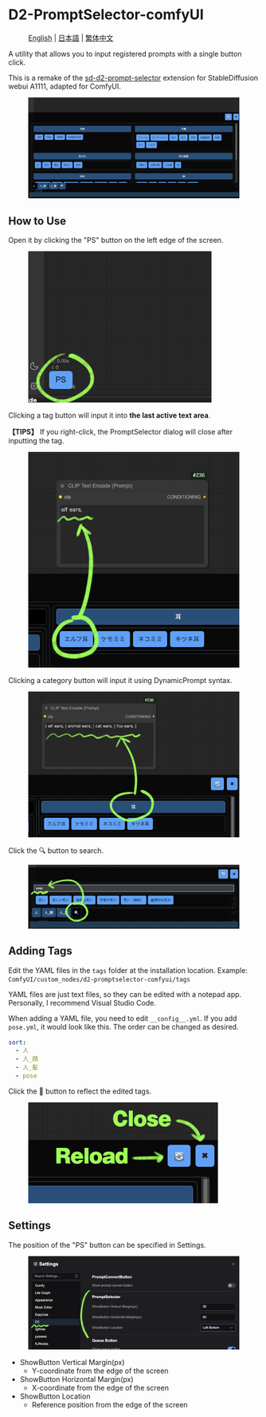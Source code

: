 # D2-PromptSelector-comfyUI

<figure>
    <a href="README_en.md">English</a> | <a href="README.md">日本語</a> | <a href="README_zh.md">繁体中文</a>
</figure>


A utility that allows you to input registered prompts with a single button click.

This is a remake of the [sd-d2-prompt-selector](https://github.com/da2el-ai/sd-d2-prompt-selector) extension for StableDiffusion webui A1111, adapted for ComfyUI.




<figure>
<img src="img/promptselector.png">
</figure>




## How to Use

Open it by clicking the "PS" button on the left edge of the screen.

<figure>
    <img src="img/ps_button.png">
</figure>

Clicking a tag button will input it into **the last active text area**.

**【TIPS】** If you right-click, the PromptSelector dialog will close after inputting the tag.

<figure>
    <img src="img/tag_button.png">
</figure>

Clicking a category button will input it using DynamicPrompt syntax.

<figure>
    <img src="img/category_button.png">
</figure>

Click the 🔍 button to search.

<figure>
    <img src="img/search.png">
</figure>


## Adding Tags

Edit the YAML files in the `tags` folder at the installation location.
Example: `ComfyUI/custom_nodes/d2-promptselector-comfyui/tags`

YAML files are just text files, so they can be edited with a notepad app.
Personally, I recommend Visual Studio Code.

When adding a YAML file, you need to edit `__config__.yml`.
If you add `pose.yml`, it would look like this. The order can be changed as desired.

```yaml:__config__.yml
sort:
  - 人
  - 人_顔
  - 人_髪
  - pose
```

Click the 🔄 button to reflect the edited tags.

<figure>
    <img src="img/reload_button.png">
</figure>


## Settings

The position of the "PS" button can be specified in Settings.

<figure>
    <img src="img/setting.png">
</figure>

- ShowButton Vertical Margin(px)
  - Y-coordinate from the edge of the screen
- ShowButton Horizontal Margin(px)
  - X-coordinate from the edge of the screen
- ShowButton Location
  - Reference position from the edge of the screen
